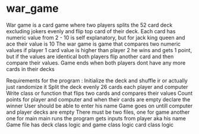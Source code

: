 # war_game

War game is a card game where two players splits the 52 card deck excluding jokers
evenly and flip top card of their deck. Each card has numeric value 
from 2 - 10 is self explanatory, but for jack king queen and ace their value is 10
The war game is game that compares two numeric values if player 1 card value is higher than 
player 2 he wins and gets 1 point, but if the values are identical both players flip another
card and then compare their values. Game ends when both players dont have any more cards in their decks


Requirements for the program : 
    Initialize the deck and shuffle ir or actually just randomize it
    Split the deck evenly 26 cards each player and computer
    Write class or function that flips two cards and compares their values
    Count points for player and computer and when their cards are empty declare the winner
    User should be able to enter his name
    Game goes on untill computer and player decks are empty 
    There must be two files, one for game another one for main 
    main runs the program gets inputs from player aka his name 
    Game file has deck class logic and game class logic card class logic



